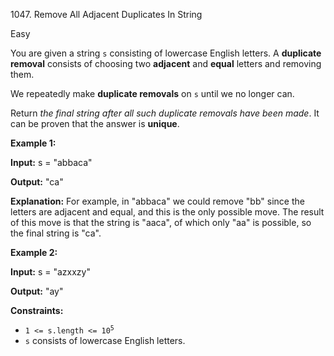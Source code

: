 1047\. Remove All Adjacent Duplicates In String

Easy

You are given a string `s` consisting of lowercase English letters. A **duplicate removal** consists of choosing two **adjacent** and **equal** letters and removing them.

We repeatedly make **duplicate removals** on `s` until we no longer can.

Return _the final string after all such duplicate removals have been made_. It can be proven that the answer is **unique**.

**Example 1:**

**Input:** s = "abbaca"

**Output:** "ca"

**Explanation:** For example, in "abbaca" we could remove "bb" since the letters are adjacent and equal, and this is the only possible move. The result of this move is that the string is "aaca", of which only "aa" is possible, so the final string is "ca".

**Example 2:**

**Input:** s = "azxxzy"

**Output:** "ay"

**Constraints:**

*   <code>1 <= s.length <= 10<sup>5</sup></code>
*   `s` consists of lowercase English letters.